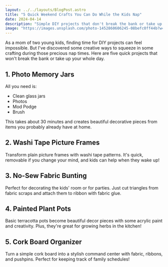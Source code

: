 ```yaml
---
layout: ../../layouts/BlogPost.astro
title: "5 Quick Weekend Crafts You Can Do While the Kids Nap"
date: 2024-04-14
description: "Simple DIY projects that don't break the bank or take up your whole day."
image: "https://images.unsplash.com/photo-1452860606245-08befc0ff44b?w=800"
---
```


As a mom of two young kids, finding time for DIY projects can feel impossible. But I've discovered some creative ways to squeeze in some crafting during those precious nap times. Here are five quick projects that won't break the bank or take up your whole day.

## 1. Photo Memory Jars

All you need is:
- Clean glass jars
- Photos
- Mod Podge
- Brush

This takes about 30 minutes and creates beautiful decorative pieces from items you probably already have at home.

## 2. Washi Tape Picture Frames

Transform plain picture frames with washi tape patterns. It's quick, removable if you change your mind, and kids can help when they wake up!

## 3. No-Sew Fabric Bunting

Perfect for decorating the kids' room or for parties. Just cut triangles from fabric scraps and attach them to ribbon with fabric glue.

## 4. Painted Plant Pots

Basic terracotta pots become beautiful decor pieces with some acrylic paint and creativity. Plus, they're great for growing herbs in the kitchen!

## 5. Cork Board Organizer

Turn a simple cork board into a stylish command center with fabric, ribbons, and pushpins. Perfect for keeping track of family schedules!